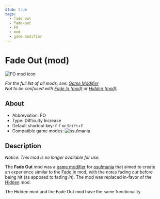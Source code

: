 ```yaml
---
stub: true
tags:
  - fade out
  - fade-out
  - FO
  - mod
  - game modifier
---
```


<!-- TODO:
- add score multiplier, shortcut key, and caption values
- Add information on when and why the Fade Out mod was removed -->

# Fade Out (mod)

![FO mod icon](/wiki/shared/mods/FO.png "Fade Out (FO) mod icon")

*For the full list of all mods, see: [Game Modifier](/wiki/Game_modifier)*\
*Not to be confused with [Fade In (mod)](/wiki/Game_modifier/Fade_In) or [Hidden (mod)](/wiki/Game_modifier/Hidden).*

## About

- Abbreviation: FO
- Type: Difficulty Increase
- Default shortcut key: `F` `F` or `Shift`+`F`
- Compatible game modes: ![][osu!mania]

## Description

*Notice: This mod is no longer available for use.*

The **Fade Out** mod was a [game modifier](/wiki/Game_modifier) for [osu!mania](/wiki/Game_mode/osu!mania) that aimed to create an experience similar to the [Fade In](/wiki/Game_modifier/Fade_In) mod, with the notes fading *out* before being hit (as apposed to fading *in*). The mod was replaced in-favor of the [Hidden](/wiki/Game_modifier/Hidden) mod.

The Hidden mod and the Fade Out mod have the same functionality.

[osu!mania]: /wiki/shared/mode/mania.png "osu!mania"
